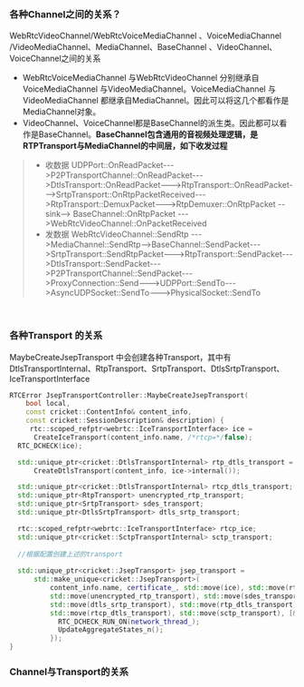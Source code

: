 ### 各种Channel之间的关系？

WebRtcVideoChannel/WebRtcVoiceMediaChannel 、VoiceMediaChannel /VideoMediaChannel、MediaChannel、BaseChannel 、VideoChannel、VoiceChannel之间的关系

* WebRtcVoiceMediaChannel 与WebRtcVideoChannel 分别继承自VoiceMediaChannel 与VideoMediaChannel。VoiceMediaChannel 与VideoMediaChannel 都继承自MediaChannel。因此可以将这几个都看作是MediaChannel对象。
* VideoChannel、VoiceChannel都是BaseChannel的派生类。因此都可以看作是BaseChannel。**BaseChannel包含通用的音视频处理逻辑，是RTPTransport与MediaChannel的中间层，如下收发过程**

> * 收数据    UDPPort::OnReadPacket--->P2PTransportChannel::OnReadPacket--->DtlsTransport::OnReadPacket--->RtpTransport::OnReadPacket--->SrtpTransport::OnRtpPacketReceived--->RtpTransport::DemuxPacket--->RtpDemuxer::OnRtpPacket --sink--> BaseChannel::OnRtpPacket --->WebRtcVideoChannel::OnPacketReceived
> * 发数据    WebRtcVideoChannel::SendRtp --->MediaChannel::SendRtp-->BaseChannel::SendPacket--->SrtpTransport::SendRtpPacket--->RtpTransport::SendPacket--->DtlsTransport::SendPacket--->P2PTransportChannel::SendPacket--->ProxyConnection::Send--->UDPPort::SendTo--->AsyncUDPSocket::SendTo--->PhysicalSocket::SendTo

​	



### 各种Transport 的关系

MaybeCreateJsepTransport 中会创建各种Transport，其中有 DtlsTransportInternal、RtpTransport、SrtpTransport、DtlsSrtpTransport、IceTransportInterface

```c++
RTCError JsepTransportController::MaybeCreateJsepTransport(
    bool local,
    const cricket::ContentInfo& content_info,
    const cricket::SessionDescription& description) {
     rtc::scoped_refptr<webrtc::IceTransportInterface> ice =
      CreateIceTransport(content_info.name, /*rtcp=*/false);
  RTC_DCHECK(ice);

  std::unique_ptr<cricket::DtlsTransportInternal> rtp_dtls_transport =
      CreateDtlsTransport(content_info, ice->internal());

  std::unique_ptr<cricket::DtlsTransportInternal> rtcp_dtls_transport;
  std::unique_ptr<RtpTransport> unencrypted_rtp_transport;
  std::unique_ptr<SrtpTransport> sdes_transport;
  std::unique_ptr<DtlsSrtpTransport> dtls_srtp_transport;

  rtc::scoped_refptr<webrtc::IceTransportInterface> rtcp_ice;
  std::unique_ptr<cricket::SctpTransportInternal> sctp_transport;
    
  //根据配置创建上述的transport
    
  std::unique_ptr<cricket::JsepTransport> jsep_transport =
      std::make_unique<cricket::JsepTransport>(
          content_info.name, certificate_, std::move(ice), std::move(rtcp_ice),
          std::move(unencrypted_rtp_transport), std::move(sdes_transport),
          std::move(dtls_srtp_transport), std::move(rtp_dtls_transport),
          std::move(rtcp_dtls_transport), std::move(sctp_transport), [&]() {
            RTC_DCHECK_RUN_ON(network_thread_);
            UpdateAggregateStates_n();
          });
}
```





### Channel与Transport的关系



